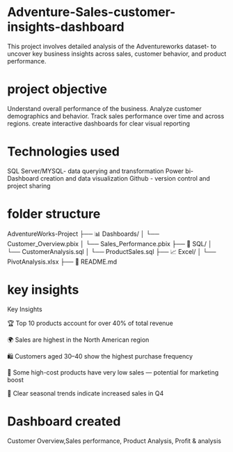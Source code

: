# Adventure-Sales-customer-insights-dashboard
This project involves detailed analysis of the Adventureworks dataset- to uncover key business insights across sales, customer behavior, and product performance.
# project objective
Understand overall performance of the business.
Analyze customer demographics and behavior.
Track sales performance over time and across regions.
create interactive dashboards for clear visual reporting
# Technologies used
SQL Server/MYSQL- data querying and transformation
Power bi- Dashboard creation and data visualization
Github - version control and project sharing
# folder structure
AdventureWorks-Project
├── 📊 Dashboards/
│   └── Customer_Overview.pbix
│   └── Sales_Performance.pbix
├── 📄 SQL/
│   └── CustomerAnalysis.sql
│   └── ProductSales.sql
├── 📈 Excel/
│   └── PivotAnalysis.xlsx
├── 📃 README.md

# key insights
 Key Insights

🏆 Top 10 products account for over 40% of total revenue

🌍 Sales are highest in the North American region

🛍️ Customers aged 30–40 show the highest purchase frequency

🛑 Some high-cost products have very low sales — potential for marketing boost

📆 Clear seasonal trends indicate increased sales in Q4

# Dashboard created
Customer Overview,Sales performance, Product Analysis, Profit & analysis
